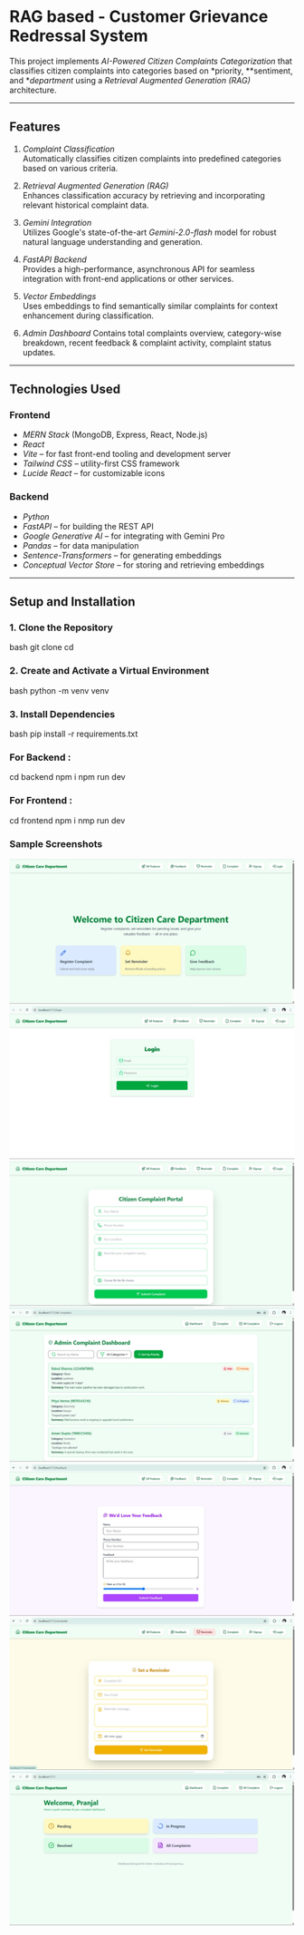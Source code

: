 # RAG based - Customer Grievance Redressal System

This project implements *AI-Powered Citizen Complaints Categorization* that classifies citizen complaints into categories based on *priority, **sentiment, and **department* using a *Retrieval Augmented Generation (RAG)* architecture.

---

## Features

1. *Complaint Classification*  
   Automatically classifies citizen complaints into predefined categories based on various criteria.

2. *Retrieval Augmented Generation (RAG)*  
   Enhances classification accuracy by retrieving and incorporating relevant historical complaint data.

3. *Gemini Integration*  
   Utilizes Google's state-of-the-art *Gemini-2.0-flash* model for robust natural language understanding and generation.

4. *FastAPI Backend*  
   Provides a high-performance, asynchronous API for seamless integration with front-end applications or other services.

5. *Vector Embeddings*  
   Uses embeddings to find semantically similar complaints for context enhancement during classification.

6. *Admin Dashboard*
   Contains total complaints overview, category-wise breakdown, recent feedback & complaint activity, complaint status updates.

---

## Technologies Used

### Frontend
- *MERN Stack* (MongoDB, Express, React, Node.js)
- *React*
- *Vite* – for fast front-end tooling and development server
- *Tailwind CSS* – utility-first CSS framework
- *Lucide React* – for customizable icons

### Backend
- *Python*
- *FastAPI* – for building the REST API
- *Google Generative AI* – for integrating with Gemini Pro
- *Pandas* – for data manipulation
- *Sentence-Transformers* – for generating embeddings
- *Conceptual Vector Store* – for storing and retrieving embeddings

---

## Setup and Installation

### 1. Clone the Repository
bash
git clone <your-repository-url>
cd <your-project-directory>


### 2. Create and Activate a Virtual Environment
bash
python -m venv venv


### 3. Install Dependencies
bash
pip install -r requirements.txt

### For Backend : 
cd backend 
npm i 
npm run dev

### For Frontend : 
cd frontend
npm i
nmp run dev

### Sample Screenshots

![](images/sp2.jpg)
![](images/sp1.jpg)
![](images/sp3.jpg)
![](images/sp0.jpg)
![](images/sp4.jpg)
![](images/sp7.jpg)
![](images/sp9.jpg)
